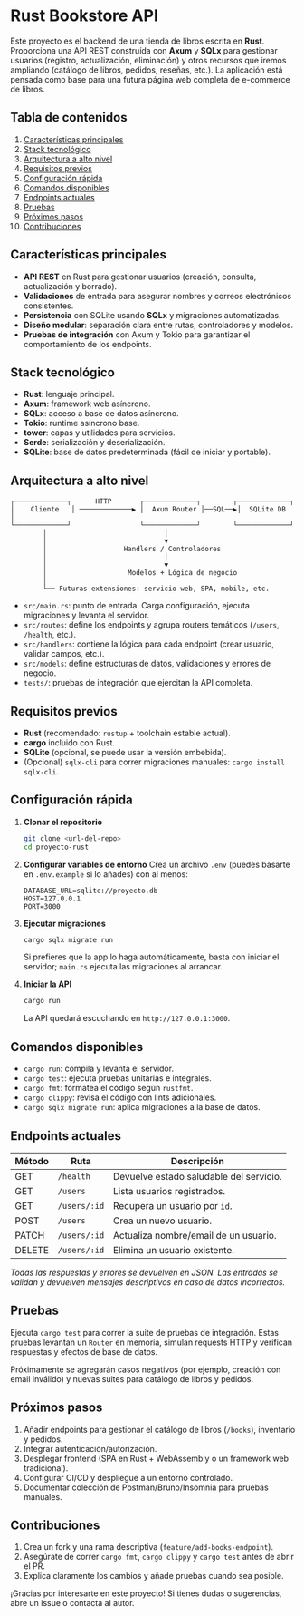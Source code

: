# Rust Bookstore API

Este proyecto es el backend de una tienda de libros escrita en **Rust**. Proporciona una API REST construída con **Axum** y **SQLx** para gestionar usuarios (registro, actualización, eliminación) y otros recursos que iremos ampliando (catálogo de libros, pedidos, reseñas, etc.). La aplicación está pensada como base para una futura página web completa de e-commerce de libros.

## Tabla de contenidos

1. [Características principales](#características-principales)
2. [Stack tecnológico](#stack-tecnológico)
3. [Arquitectura a alto nivel](#arquitectura-a-alto-nivel)
4. [Requisitos previos](#requisitos-previos)
5. [Configuración rápida](#configuración-rápida)
6. [Comandos disponibles](#comandos-disponibles)
7. [Endpoints actuales](#endpoints-actuales)
8. [Pruebas](#pruebas)
9. [Próximos pasos](#próximos-pasos)
10. [Contribuciones](#contribuciones)

## Características principales

- **API REST** en Rust para gestionar usuarios (creación, consulta, actualización y borrado).
- **Validaciones** de entrada para asegurar nombres y correos electrónicos consistentes.
- **Persistencia** con SQLite usando **SQLx** y migraciones automatizadas.
- **Diseño modular**: separación clara entre rutas, controladores y modelos.
- **Pruebas de integración** con Axum y Tokio para garantizar el comportamiento de los endpoints.

## Stack tecnológico

- **Rust**: lenguaje principal.
- **Axum**: framework web asíncrono.
- **SQLx**: acceso a base de datos asíncrono.
- **Tokio**: runtime asíncrono base.
- **tower**: capas y utilidades para servicios.
- **Serde**: serialización y deserialización.
- **SQLite**: base de datos predeterminada (fácil de iniciar y portable).

## Arquitectura a alto nivel

```text
┌─────────────┐      HTTP       ┌─────────────┐        ┌─────────────┐
│    Cliente   │ ─────────────▶ │  Axum Router │──SQL──▶│  SQLite DB  │
└─────────────┘                 └─────────────┘        └─────────────┘
        │                             │
        │                             ▼
        │                   Handlers / Controladores
        │                             │
        │                             ▼
        │                    Modelos + Lógica de negocio
        │
        └── Futuras extensiones: servicio web, SPA, mobile, etc.
```

- `src/main.rs`: punto de entrada. Carga configuración, ejecuta migraciones y levanta el servidor.
- `src/routes`: define los endpoints y agrupa routers temáticos (`/users`, `/health`, etc.).
- `src/handlers`: contiene la lógica para cada endpoint (crear usuario, validar campos, etc.).
- `src/models`: define estructuras de datos, validaciones y errores de negocio.
- `tests/`: pruebas de integración que ejercitan la API completa.

## Requisitos previos

- **Rust** (recomendado: `rustup` + toolchain estable actual).
- **cargo** incluido con Rust.
- **SQLite** (opcional, se puede usar la versión embebida).
- (Opcional) `sqlx-cli` para correr migraciones manuales: `cargo install sqlx-cli`.

## Configuración rápida

1. **Clonar el repositorio**
   ```bash
   git clone <url-del-repo>
   cd proyecto-rust
   ```
2. **Configurar variables de entorno**
   Crea un archivo `.env` (puedes basarte en `.env.example` si lo añades) con al menos:
   ```env
   DATABASE_URL=sqlite://proyecto.db
   HOST=127.0.0.1
   PORT=3000
   ```
3. **Ejecutar migraciones**

   ```bash
   cargo sqlx migrate run
   ```

   Si prefieres que la app lo haga automáticamente, basta con iniciar el servidor; `main.rs` ejecuta las migraciones al arrancar.

4. **Iniciar la API**
   ```bash
   cargo run
   ```
   La API quedará escuchando en `http://127.0.0.1:3000`.

## Comandos disponibles

- `cargo run`: compila y levanta el servidor.
- `cargo test`: ejecuta pruebas unitarias e integrales.
- `cargo fmt`: formatea el código según `rustfmt`.
- `cargo clippy`: revisa el código con lints adicionales.
- `cargo sqlx migrate run`: aplica migraciones a la base de datos.

## Endpoints actuales

| Método | Ruta         | Descripción                             |
| ------ | ------------ | --------------------------------------- |
| GET    | `/health`    | Devuelve estado saludable del servicio. |
| GET    | `/users`     | Lista usuarios registrados.             |
| GET    | `/users/:id` | Recupera un usuario por `id`.           |
| POST   | `/users`     | Crea un nuevo usuario.                  |
| PATCH  | `/users/:id` | Actualiza nombre/email de un usuario.   |
| DELETE | `/users/:id` | Elimina un usuario existente.           |

_Todas las respuestas y errores se devuelven en JSON. Las entradas se validan y devuelven mensajes descriptivos en caso de datos incorrectos._

## Pruebas

Ejecuta `cargo test` para correr la suite de pruebas de integración. Estas pruebas levantan un `Router` en memoria, simulan requests HTTP y verifican respuestas y efectos de base de datos.

Próximamente se agregarán casos negativos (por ejemplo, creación con email inválido) y nuevas suites para catálogo de libros y pedidos.

## Próximos pasos

1. Añadir endpoints para gestionar el catálogo de libros (`/books`), inventario y pedidos.
2. Integrar autenticación/autorización.
3. Desplegar frontend (SPA en Rust + WebAssembly o un framework web tradicional).
4. Configurar CI/CD y despliegue a un entorno controlado.
5. Documentar colección de Postman/Bruno/Insomnia para pruebas manuales.

## Contribuciones

1. Crea un fork y una rama descriptiva (`feature/add-books-endpoint`).
2. Asegúrate de correr `cargo fmt`, `cargo clippy` y `cargo test` antes de abrir el PR.
3. Explica claramente los cambios y añade pruebas cuando sea posible.

¡Gracias por interesarte en este proyecto! Si tienes dudas o sugerencias, abre un issue o contacta al autor.
